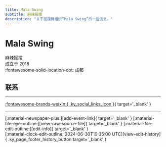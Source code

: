 ```yaml
---
title: Mala Swing
subtitle: 麻辣摇摆
description: "关于摇摆舞组织“Mala Swing”的一些信息。"
---
```


# Mala Swing

麻辣摇摆  
成立于 2018  
:fontawesome-solid-location-dot: 成都  


## 联系


---

 [:fontawesome-brands-weixin:{ .ky_social_links_icon }](# "麻辣摇摆社区"){ target='_blank' }

---

<div class="ky_page_footer" markdown>
<div class="ky_page_footer_trailing" markdown="span">
[:material-newspaper-plus:][add-event-link]{ target='_blank' }
[:material-file-eye-outline:][view-raw-source-file]{ target='_blank' }
[:material-file-edit-outline:][edit-info]{ target='_blank' }
</div>
<div class="ky_page_footer_leading" markdown="span">
[:material-clock-edit-outline: 2024-06-30T10:35:00 UTC][view-edit-history]{ .ky_page_footer_history_button target='_blank' }
</div>
</div>

[add-event-link]: https://github.com/swingdance/events/issues/new?assignees=&labels=add+event&projects=&template=02-add_entity.yml&title=%5Bzh_CN%5D%20%3CName%3E&region=zh_CN&province=Sichuan&city=Chengdu&org_id=mala-swing "添加活动"
[view-raw-source-file]: https://github.com/swingdance/orgs/blob/main/zh_CN/mala-swing.json "查看原始源文件"
[edit-info]: https://github.com/swingdance/orgs/issues/new?assignees=&labels=update+org&projects=&template=03-update_entity.yml&title=%5Bzh_CN%5D%20Mala%20Swing&region=zh_CN&id=mala-swing&name=Mala%20Swing "编辑信息"

[view-edit-history]: https://github.com/swingdance/orgs/commits/main/zh_CN/mala-swing.json "查看编辑历史"
